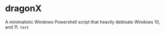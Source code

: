 # dragonX
A minimalistic Windows Powershell script that heavily debloats Windows 10, and 11.
`test`
